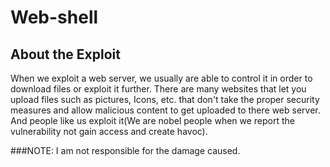 # Web-shell

## About the Exploit

When we exploit a web server, we usually are able to control it in order to download files or exploit it further. There are many websites that let you upload files such as pictures, Icons, etc. that don't take the proper security measures and allow malicious content to get uploaded to there web server. And people like us exploit it(We are nobel people when we report the vulnerability not gain access and create havoc).

###NOTE: I am not responsible for the damage caused.
